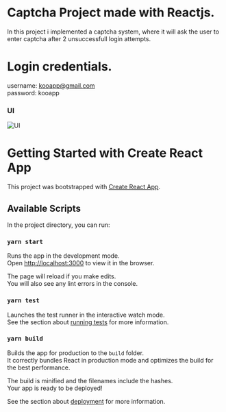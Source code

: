 # Captcha Project made with Reactjs.
In this project i implemented a captcha system, where it will ask the user to enter captcha after 2 unsuccessfull login attempts. 

# Login credentials.
 username: kooapp@gmail.com \
 password: kooapp

### UI
![UI](https://res.cloudinary.com/navtech/image/upload/v1657688118/Screenshot_2022-07-13_at_10.23.21_AM_p3hrzm.png)

# Getting Started with Create React App

This project was bootstrapped with [Create React App](https://github.com/facebook/create-react-app).

## Available Scripts

In the project directory, you can run:

### `yarn start`

Runs the app in the development mode.\
Open [http://localhost:3000](http://localhost:3000) to view it in the browser.

The page will reload if you make edits.\
You will also see any lint errors in the console.

### `yarn test`

Launches the test runner in the interactive watch mode.\
See the section about [running tests](https://facebook.github.io/create-react-app/docs/running-tests) for more information.

### `yarn build`

Builds the app for production to the `build` folder.\
It correctly bundles React in production mode and optimizes the build for the best performance.

The build is minified and the filenames include the hashes.\
Your app is ready to be deployed!

See the section about [deployment](https://facebook.github.io/create-react-app/docs/deployment) for more information.
